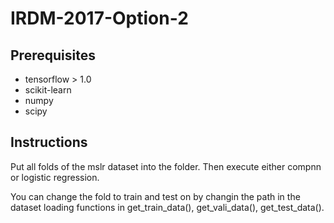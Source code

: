 # IRDM-2017-Option-2
## Prerequisites
- tensorflow > 1.0
- scikit-learn
- numpy
- scipy

## Instructions 
Put all folds of the mslr dataset into the folder. Then execute either compnn or logistic regression.

You can change the fold to train and test on by changin the path in the dataset loading functions in get_train_data(), get_vali_data(), get_test_data().
